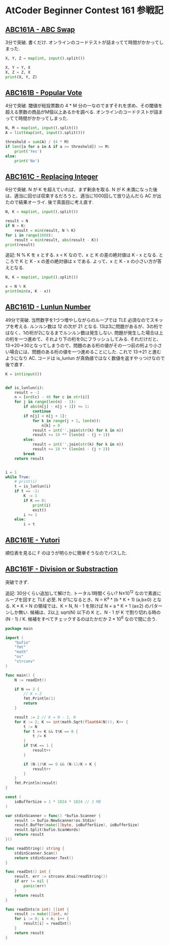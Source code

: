 # AtCoder Beginner Contest 161 参戦記

## [ABC161A - ABC Swap](https://atcoder.jp/contests/abc161/tasks/abc161_a)

3分で突破. 書くだけ. オンラインのコードテストが詰まってて時間がかかってしまった.

```python
X, Y, Z = map(int, input().split())

X, Y = Y, X
X, Z = Z, X
print(X, Y, Z)
```

## [ABC161B - Popular Vote](https://atcoder.jp/contests/abc161/tasks/abc161_b)

4分で突破. 閾値が総投票数の 4 * M 分の一なのでまずそれを求め、その閾値を超える票数の商品がM個以上あるかを調べる. オンラインのコードテストが詰まってて時間がかかってしまった.

```python
N, M = map(int, input().split())
A = list(map(int, input().split()))

threshold = sum(A) / (4 * M)
if len([a for a in A if a >= threshold]) >= M:
    print('Yes')
else:
    print('No')
```

## [ABC161C - Replacing Integer](https://atcoder.jp/contests/abc161/tasks/abc161_c)

6分で突破. N が K を超えていれば、まず剰余を取る. N が K 未満になった後は、適当に回せば収束するだろうと、適当に1000回して放り込んだら AC が出たので結果オーライ. 後で真面目に考え直す.

```python
N, K = map(int, input().split())

result = N
if N > K:
    result = min(result, N % K)
for i in range(1000):
    result = min(result, abs(result - K))
print(result)
```

追記: N % K を x とする. x < K なので、x と K の差の絶対値は K - x となる. ところで K と K - x の差の絶対値は x である. よって、x と K - x の小さい方が答えとなる.

```python
N, K = map(int, input().split())

x = N % K
print(min(x, K - x))
```

## [ABC161D - Lunlun Number](https://atcoder.jp/contests/abc161/tasks/abc161_d)

49分で突破. 当然数字を1づつ増やしながらのループでは TLE 必須なのでスキップを考える. ルンルン数は 12 の次が 21 となる. 13は3に問題があるが、3の桁ではなく、1の桁が2になるまでルンルン数は発生しない. 問題が発生した場合は上の桁を一つ進めて、それより下の桁を0にフラッシュしてみる. それだけだと、13→20→30となってしまうので、問題のある桁の値がその一つ前の桁より小さい場合には、問題のある桁の値を一つ進めることにした. これで 13→21 と進むようになり AC. コードは is_lunlun が真偽値ではなく数値を返すやっつけなので後で直す.

```python
K = int(input())


def is_lunlun(i):
    result = -1
    n = [ord(c) - 48 for c in str(i)]
    for j in range(len(n) - 1):
        if abs(n[j] - n[j + 1]) <= 1:
            continue
        if n[j] < n[j + 1]:
            for k in range(j + 1, len(n)):
                n[k] = 0
            result = int(''.join(str(k) for k in n))
            result += 10 ** (len(n) - (j + 1))
        else:
            result = int(''.join(str(k) for k in n))
            result += 10 ** (len(n) - (j + 2))
        break
    return result


i = 1
while True:
    # print(i)
    t = is_lunlun(i)
    if t == -1:
        K -= 1
        if K == 0:
            print(i)
            exit()
        i += 1
    else:
        i = t
```

## [ABC161E - Yutori](https://atcoder.jp/contests/abc161/tasks/abc161_e)

順位表を見るに F のほうが明らかに簡単そうなのでパスした.

## [ABC161F - Division or Substraction](https://atcoder.jp/contests/abc161/tasks/abc161_f)

突破できず.

追記: 30分くらい追加して解けた. トータル1時間くらい? N≤10<sup>12</sup> なので素直にループを回すと TLE 必至. N が1になるとき、N = K<sup>a</sup> * (b * K + 1) (a,b≥0) となる. K * K > N の領域では、K = N, N - 1 を除けば N = a * K + 1 (a≥2) のパターンしか無い. 候補は、2以上 sqrt(N) 以下の K と、N - 1 が K で割り切れる時の (N - 1) / K. 候補をすべてチェックするのはたかだか 2 * 10<sup>6</sup> なので間に合う.

```go
package main

import (
	"bufio"
	"fmt"
	"math"
	"os"
	"strconv"
)

func main() {
	N := readInt()

	if N == 2 {
		// K = 2
		fmt.Println(1)
		return
	}

	result := 2 // K = N - 1, N
	for K := 2; K <= int(math.Sqrt(float64(N))); K++ {
		t := N
		for t >= K && t%K == 0 {
			t /= K
		}
		if t%K == 1 {
			result++
		}

		if (N-1)%K == 0 && (N-1)/K > K {
			result++
		}
	}
	fmt.Println(result)
}

const (
	ioBufferSize = 1 * 1024 * 1024 // 1 MB
)

var stdinScanner = func() *bufio.Scanner {
	result := bufio.NewScanner(os.Stdin)
	result.Buffer(make([]byte, ioBufferSize), ioBufferSize)
	result.Split(bufio.ScanWords)
	return result
}()

func readString() string {
	stdinScanner.Scan()
	return stdinScanner.Text()
}

func readInt() int {
	result, err := strconv.Atoi(readString())
	if err != nil {
		panic(err)
	}
	return result
}

func readInts(n int) []int {
	result := make([]int, n)
	for i := 0; i < n; i++ {
		result[i] = readInt()
	}
	return result
}
```
